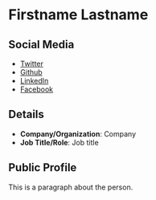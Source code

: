 
# Firstname Lastname

## Social Media

* [Twitter](http://) 
* [Github](http://)
* [LinkedIn](http://)
* [Facebook](http://)

## Details

* **Company/Organization**: Company
* **Job Title/Role**: Job title

## Public Profile

This is a paragraph about the person.


